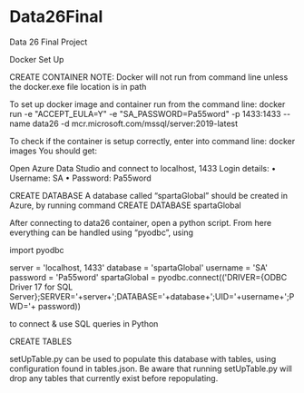 # Data26Final
Data 26 Final Project

Docker Set Up

CREATE CONTAINER
NOTE: Docker will not run from command line unless the docker.exe file location is in path

To set up docker image and container run from the command line:
docker run -e "ACCEPT_EULA=Y" -e "SA_PASSWORD=Pa55word" -p 1433:1433 --name data26 -d mcr.microsoft.com/mssql/server:2019-latest

To check if the container is setup correctly, enter into command line:
docker images
You should get:
 
Open Azure Data Studio and connect to localhost, 1433 
Login details:
•	Username: SA
•	Password: Pa55word
 



CREATE DATABASE
A database called “spartaGlobal” should be created in Azure, by running command
CREATE DATABASE spartaGlobal

After connecting to data26 container, open a python script. From here everything can be handled using “pyodbc”, using

import pyodbc

server = 'localhost, 1433'
database = 'spartaGlobal'
username = 'SA'
password = 'Pa55word'
spartaGlobal = pyodbc.connect(('DRIVER={ODBC Driver 17 for SQL Server};SERVER='+server+';DATABASE='+database+';UID='+username+';PWD='+ password))

to connect & use SQL queries in Python

CREATE TABLES

setUpTable.py can be used to populate this database with tables, using configuration found in tables.json.
Be aware that running setUpTable.py will drop any tables that currently exist before repopulating.

